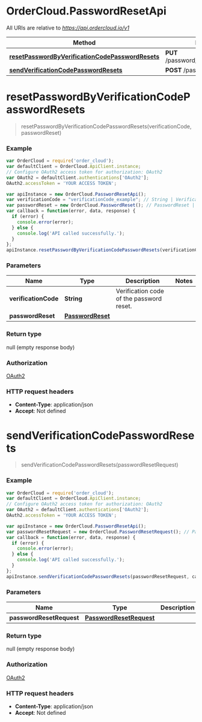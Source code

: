 # OrderCloud.PasswordResetApi

All URIs are relative to *https://api.ordercloud.io/v1*

Method | HTTP request | Description
------------- | ------------- | -------------
[**resetPasswordByVerificationCodePasswordResets**](PasswordResetApi.md#resetPasswordByVerificationCodePasswordResets) | **PUT** /password/reset/{verificationCode} | 
[**sendVerificationCodePasswordResets**](PasswordResetApi.md#sendVerificationCodePasswordResets) | **POST** /password/reset | 


<a name="resetPasswordByVerificationCodePasswordResets"></a>
# **resetPasswordByVerificationCodePasswordResets**
> resetPasswordByVerificationCodePasswordResets(verificationCode, passwordReset)



### Example
```javascript
var OrderCloud = require('order_cloud');
var defaultClient = OrderCloud.ApiClient.instance;
// Configure OAuth2 access token for authorization: OAuth2
var OAuth2 = defaultClient.authentications['OAuth2'];
OAuth2.accessToken = 'YOUR ACCESS TOKEN';

var apiInstance = new OrderCloud.PasswordResetApi();
var verificationCode = "verificationCode_example"; // String | Verification code of the password reset.
var passwordReset = new OrderCloud.PasswordReset(); // PasswordReset | 
var callback = function(error, data, response) {
  if (error) {
    console.error(error);
  } else {
    console.log('API called successfully.');
  }
};
apiInstance.resetPasswordByVerificationCodePasswordResets(verificationCode, passwordReset, callback);
```

### Parameters

Name | Type | Description  | Notes
------------- | ------------- | ------------- | -------------
 **verificationCode** | **String**| Verification code of the password reset. | 
 **passwordReset** | [**PasswordReset**](PasswordReset.md)|  | 

### Return type

null (empty response body)

### Authorization

[OAuth2](../README.md#OAuth2)

### HTTP request headers

 - **Content-Type**: application/json
 - **Accept**: Not defined

<a name="sendVerificationCodePasswordResets"></a>
# **sendVerificationCodePasswordResets**
> sendVerificationCodePasswordResets(passwordResetRequest)



### Example
```javascript
var OrderCloud = require('order_cloud');
var defaultClient = OrderCloud.ApiClient.instance;
// Configure OAuth2 access token for authorization: OAuth2
var OAuth2 = defaultClient.authentications['OAuth2'];
OAuth2.accessToken = 'YOUR ACCESS TOKEN';

var apiInstance = new OrderCloud.PasswordResetApi();
var passwordResetRequest = new OrderCloud.PasswordResetRequest(); // PasswordResetRequest | 
var callback = function(error, data, response) {
  if (error) {
    console.error(error);
  } else {
    console.log('API called successfully.');
  }
};
apiInstance.sendVerificationCodePasswordResets(passwordResetRequest, callback);
```

### Parameters

Name | Type | Description  | Notes
------------- | ------------- | ------------- | -------------
 **passwordResetRequest** | [**PasswordResetRequest**](PasswordResetRequest.md)|  | 

### Return type

null (empty response body)

### Authorization

[OAuth2](../README.md#OAuth2)

### HTTP request headers

 - **Content-Type**: application/json
 - **Accept**: Not defined

